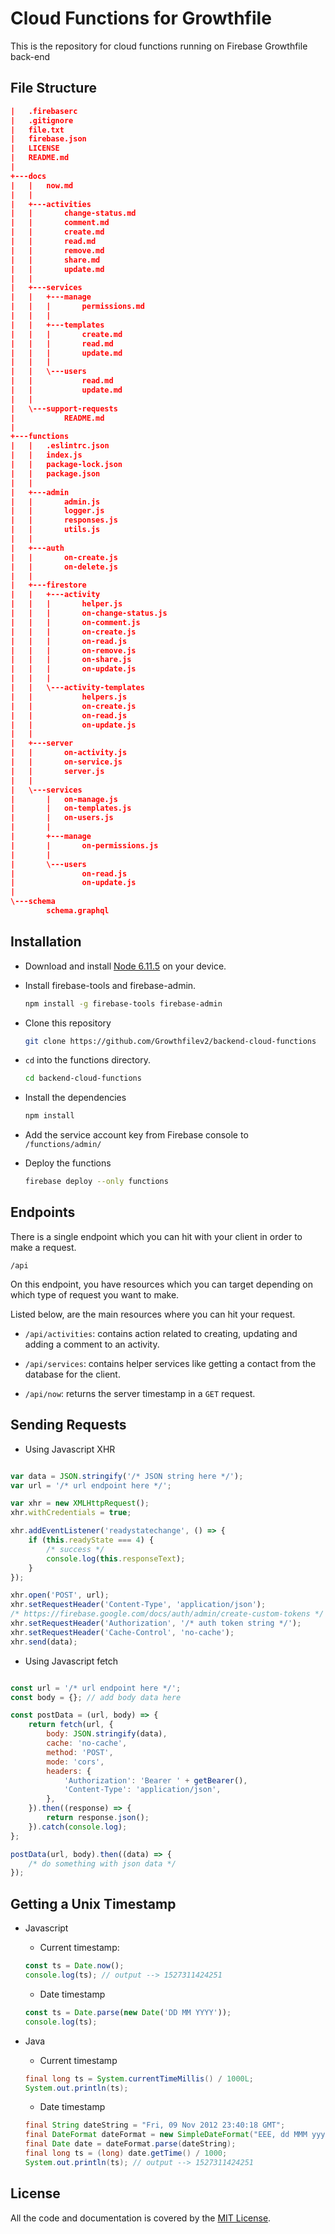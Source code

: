 # Cloud Functions for Growthfile

This is the repository for cloud functions running on Firebase Growthfile back-end

## File Structure

```json
|   .firebaserc
|   .gitignore
|   file.txt
|   firebase.json
|   LICENSE
|   README.md
|
+---docs
|   |   now.md
|   |
|   +---activities
|   |       change-status.md
|   |       comment.md
|   |       create.md
|   |       read.md
|   |       remove.md
|   |       share.md
|   |       update.md
|   |
|   +---services
|   |   +---manage
|   |   |       permissions.md
|   |   |
|   |   +---templates
|   |   |       create.md
|   |   |       read.md
|   |   |       update.md
|   |   |
|   |   \---users
|   |           read.md
|   |           update.md
|   |
|   \---support-requests
|           README.md
|
+---functions
|   |   .eslintrc.json
|   |   index.js
|   |   package-lock.json
|   |   package.json
|   |
|   +---admin
|   |       admin.js
|   |       logger.js
|   |       responses.js
|   |       utils.js
|   |
|   +---auth
|   |       on-create.js
|   |       on-delete.js
|   |
|   +---firestore
|   |   +---activity
|   |   |       helper.js
|   |   |       on-change-status.js
|   |   |       on-comment.js
|   |   |       on-create.js
|   |   |       on-read.js
|   |   |       on-remove.js
|   |   |       on-share.js
|   |   |       on-update.js
|   |   |
|   |   \---activity-templates
|   |           helpers.js
|   |           on-create.js
|   |           on-read.js
|   |           on-update.js
|   |
|   +---server
|   |       on-activity.js
|   |       on-service.js
|   |       server.js
|   |
|   \---services
|       |   on-manage.js
|       |   on-templates.js
|       |   on-users.js
|       |
|       +---manage
|       |       on-permissions.js
|       |
|       \---users
|               on-read.js
|               on-update.js
|
\---schema
        schema.graphql
```

## Installation

* Download and install [Node 6.11.5](https://nodejs.org/download/release/v6.11.5/) on your device.

* Install firebase-tools and firebase-admin.

    ```bash
    npm install -g firebase-tools firebase-admin
    ```

* Clone this repository

    ```bash
    git clone https://github.com/Growthfilev2/backend-cloud-functions
    ```

* `cd` into the functions directory.

    ```bash
    cd backend-cloud-functions
    ```

* Install the dependencies

    ```bash
    npm install
    ```

* Add the service account key from Firebase console to `/functions/admin/`

* Deploy the functions

    ```bash
    firebase deploy --only functions
    ```

## Endpoints

There is a single endpoint which you can hit with your client in order to make a request.

```/api```

On this endpoint, you have resources which you can target depending on which type of request you want to make.

Listed below, are the main resources where you can hit your request.

* `/api/activities`: contains action related to creating, updating and adding a comment to an activity.

* `/api/services`: contains helper services like getting a contact from the database for the client.

* `/api/now`: returns the server timestamp in a `GET` request.

## Sending Requests

* Using Javascript XHR

```javascript

var data = JSON.stringify('/* JSON string here */');
var url = '/* url endpoint here */';

var xhr = new XMLHttpRequest();
xhr.withCredentials = true;

xhr.addEventListener('readystatechange', () => {
    if (this.readyState === 4) {
        /* success */
        console.log(this.responseText);
    }
});

xhr.open('POST', url);
xhr.setRequestHeader('Content-Type', 'application/json');
/* https://firebase.google.com/docs/auth/admin/create-custom-tokens */
xhr.setRequestHeader('Authorization', '/* auth token string */');
xhr.setRequestHeader('Cache-Control', 'no-cache');
xhr.send(data);

```

* Using Javascript fetch

```javascript

const url = '/* url endpoint here */';
const body = {}; // add body data here

const postData = (url, body) => {
    return fetch(url, {
        body: JSON.stringify(data),
        cache: 'no-cache',
        method: 'POST',
        mode: 'cors',
        headers: {
            'Authorization': 'Bearer ' + getBearer(),
            'Content-Type': 'application/json',
        },
    }).then((response) => {
        return response.json();
    }).catch(console.log);
};

postData(url, body).then((data) => {
    /* do something with json data */
});

```

## Getting a Unix Timestamp

* Javascript

    * Current timestamp:

    ```javascript
    const ts = Date.now();
    console.log(ts); // output --> 1527311424251
    ```

    * Date timestamp

    ```javascript
    const ts = Date.parse(new Date('DD MM YYYY'));
    console.log(ts);
    ```

* Java

    * Current timestamp

    ```java
    final long ts = System.currentTimeMillis() / 1000L;
    System.out.println(ts);
    ```

    * Date timestamp

    ```java
    final String dateString = "Fri, 09 Nov 2012 23:40:18 GMT";
    final DateFormat dateFormat = new SimpleDateFormat("EEE, dd MMM yyyy hh:mm:ss z");
    final Date date = dateFormat.parse(dateString);
    final long ts = (long) date.getTime() / 1000;
    System.out.println(ts); // output --> 1527311424251
    ```

## License

All the code and documentation is covered by the [MIT License](./LICENSE).

